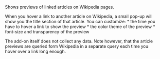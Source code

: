 Shows previews of linked articles on Wikipedia pages.

When you hover a link to another article on Wikipedia, a small pop-up will show you the title section of that article.
You can customize:
	* the time you have to hover a link to show the preview
	* the color theme of the preview
	* font-size and transparency of the preview

The add-on itself does not collect any data. Note however, that the article previews are queried form Wikipedia in a separate query each time you hover over a link long enough.
